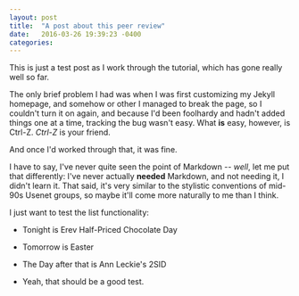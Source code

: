 ```yaml
---
layout: post
title:  "A post about this peer review"
date:   2016-03-26 19:39:23 -0400
categories: 
---
```

This is just a test post as I work through the tutorial, which has gone really well so far.

The only brief problem I had was when I was first customizing my Jekyll homepage, and somehow
or other I managed to break the page, so I couldn't turn it on again, and because I'd been foolhardy
and hadn't added things one at a time, tracking the bug wasn't easy. What **is** easy, however,
is Ctrl-Z. *Ctrl-Z* is your friend.

And once I'd worked through that, it was fine. 

I have to say, I've never quite seen the point of Markdown -- _well_, let me put that differently: 
I've never actually **needed** Markdown, and not needing it, I didn't learn it. That said, it's 
very similar to the stylistic conventions of mid-90s Usenet groups, so maybe it'll come more
naturally to me than I think.

I just want to test the list functionality:

* Tonight is Erev Half-Priced Chocolate Day
+ Tomorrow is Easter
- The Day after that is Ann Leckie's 2SID
* Yeah, that should be a good test.